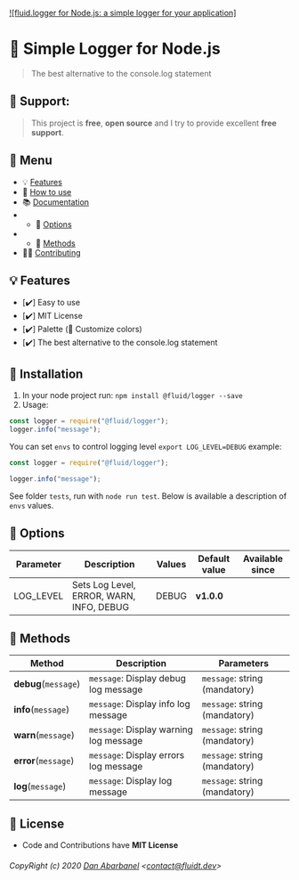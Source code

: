 [![fluid.logger for Node.js: a simple logger for your application]](https://www.npmjs.com/package/@fluid/logger)

# 🦒 Simple Logger for Node.js

> The best alternative to the console.log statement

## 🎁 Support:
> This project is **free**, **open source** and I try to provide excellent **free support**. 

## 📎 Menu
- 💡 [Features](#-features)
- 🚀 [How to use](#-installation)
- 📚 [Documentation](#-documentation)
- - 🧰 [Options](#-options)
- - 🔌 [Methods](#-methods)
- 👨‍💻 [Contributing](#-contributing)

## 💡 Features
* [✔️] Easy to use
* [✔️] MIT License
* [✔️] Palette (🎨 Customize colors)
* [✔️] The best alternative to the console.log statement

## 🚀 Installation
1. In your node project run: `npm install @fluid/logger --save`
2. Usage:
```javascript
const logger = require("@fluid/logger");
logger.info("message");
```

You can set `envs` to control logging level `export LOG_LEVEL=DEBUG` example:
```javascript
const logger = require("@fluid/logger");

logger.info("message");
```

See folder `tests`, run with `node run test`. Below is available a description of `envs` values.

## 🧰 Options

| Parameter | Description | Values | Default value | Available since |
| --- | --- | --- | --- | --- |
| LOG_LEVEL | Sets Log Level, ERROR, WARN, INFO, DEBUG | DEBUG | **v1.0.0** |

## 🔌 Methods

| Method | Description | Parameters |
| --- | --- | --- |
| **debug**(`message`) | `message`: Display debug log message | `message`: string (mandatory) |
| **info**(`message`) | `message`: Display info log message | `message`: string (mandatory) |
| **warn**(`message`) | `message`: Display warning log message | `message`: string (mandatory) |
| **error**(`message`) | `message`: Display errors log message | `message`: string (mandatory) |
| **log**(`message`) | `message`: Display log message | `message`: string (mandatory) |


## 💫 License
* Code and Contributions have **MIT License**

###### CopyRight (c) 2020 [Dan Abarbanel](https://fluidt.dev) <[contact@fluidt.dev](mailto:contact@fluidt,.dev)>
